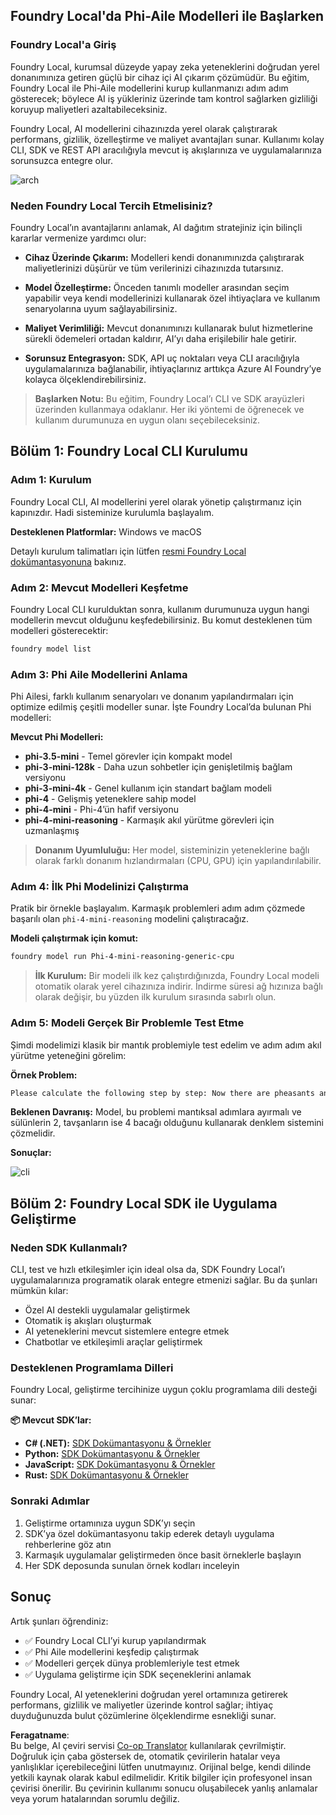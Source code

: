 <!--
CO_OP_TRANSLATOR_METADATA:
{
  "original_hash": "52973a5680a65a810aa80b7036afd31f",
  "translation_date": "2025-07-09T19:53:17+00:00",
  "source_file": "md/01.Introduction/02/07.FoundryLocal.md",
  "language_code": "tr"
}
-->
## Foundry Local'da Phi-Aile Modelleri ile Başlarken

### Foundry Local'a Giriş

Foundry Local, kurumsal düzeyde yapay zeka yeteneklerini doğrudan yerel donanımınıza getiren güçlü bir cihaz içi AI çıkarım çözümüdür. Bu eğitim, Foundry Local ile Phi-Aile modellerini kurup kullanmanızı adım adım gösterecek; böylece AI iş yükleriniz üzerinde tam kontrol sağlarken gizliliği koruyup maliyetleri azaltabileceksiniz.

Foundry Local, AI modellerini cihazınızda yerel olarak çalıştırarak performans, gizlilik, özelleştirme ve maliyet avantajları sunar. Kullanımı kolay CLI, SDK ve REST API aracılığıyla mevcut iş akışlarınıza ve uygulamalarınıza sorunsuzca entegre olur.


![arch](../../../../../imgs/01/02/07/foundry-local-arch.png)

### Neden Foundry Local Tercih Etmelisiniz?

Foundry Local’ın avantajlarını anlamak, AI dağıtım stratejiniz için bilinçli kararlar vermenize yardımcı olur:

- **Cihaz Üzerinde Çıkarım:** Modelleri kendi donanımınızda çalıştırarak maliyetlerinizi düşürür ve tüm verilerinizi cihazınızda tutarsınız.

- **Model Özelleştirme:** Önceden tanımlı modeller arasından seçim yapabilir veya kendi modellerinizi kullanarak özel ihtiyaçlara ve kullanım senaryolarına uyum sağlayabilirsiniz.

- **Maliyet Verimliliği:** Mevcut donanımınızı kullanarak bulut hizmetlerine sürekli ödemeleri ortadan kaldırır, AI’yı daha erişilebilir hale getirir.

- **Sorunsuz Entegrasyon:** SDK, API uç noktaları veya CLI aracılığıyla uygulamalarınıza bağlanabilir, ihtiyaçlarınız arttıkça Azure AI Foundry’ye kolayca ölçeklendirebilirsiniz.

> **Başlarken Notu:** Bu eğitim, Foundry Local’ı CLI ve SDK arayüzleri üzerinden kullanmaya odaklanır. Her iki yöntemi de öğrenecek ve kullanım durumunuza en uygun olanı seçebileceksiniz.

## Bölüm 1: Foundry Local CLI Kurulumu

### Adım 1: Kurulum

Foundry Local CLI, AI modellerini yerel olarak yönetip çalıştırmanız için kapınızdır. Hadi sisteminize kurulumla başlayalım.

**Desteklenen Platformlar:** Windows ve macOS

Detaylı kurulum talimatları için lütfen [resmi Foundry Local dokümantasyonuna](https://github.com/microsoft/Foundry-Local/blob/main/README.md) bakınız.

### Adım 2: Mevcut Modelleri Keşfetme

Foundry Local CLI kurulduktan sonra, kullanım durumunuza uygun hangi modellerin mevcut olduğunu keşfedebilirsiniz. Bu komut desteklenen tüm modelleri gösterecektir:


```bash
foundry model list
```

### Adım 3: Phi Aile Modellerini Anlama

Phi Ailesi, farklı kullanım senaryoları ve donanım yapılandırmaları için optimize edilmiş çeşitli modeller sunar. İşte Foundry Local’da bulunan Phi modelleri:

**Mevcut Phi Modelleri:** 

- **phi-3.5-mini** - Temel görevler için kompakt model
- **phi-3-mini-128k** - Daha uzun sohbetler için genişletilmiş bağlam versiyonu
- **phi-3-mini-4k** - Genel kullanım için standart bağlam modeli
- **phi-4** - Gelişmiş yeteneklere sahip model
- **phi-4-mini** - Phi-4’ün hafif versiyonu
- **phi-4-mini-reasoning** - Karmaşık akıl yürütme görevleri için uzmanlaşmış

> **Donanım Uyumluluğu:** Her model, sisteminizin yeteneklerine bağlı olarak farklı donanım hızlandırmaları (CPU, GPU) için yapılandırılabilir.

### Adım 4: İlk Phi Modelinizi Çalıştırma

Pratik bir örnekle başlayalım. Karmaşık problemleri adım adım çözmede başarılı olan `phi-4-mini-reasoning` modelini çalıştıracağız.


**Modeli çalıştırmak için komut:**

```bash
foundry model run Phi-4-mini-reasoning-generic-cpu
```

> **İlk Kurulum:** Bir modeli ilk kez çalıştırdığınızda, Foundry Local modeli otomatik olarak yerel cihazınıza indirir. İndirme süresi ağ hızınıza bağlı olarak değişir, bu yüzden ilk kurulum sırasında sabırlı olun.

### Adım 5: Modeli Gerçek Bir Problemle Test Etme

Şimdi modelimizi klasik bir mantık problemiyle test edelim ve adım adım akıl yürütme yeteneğini görelim:

**Örnek Problem:**

```txt
Please calculate the following step by step: Now there are pheasants and rabbits in the same cage, there are thirty-five heads on top and ninety-four legs on the bottom, how many pheasants and rabbits are there?
```

**Beklenen Davranış:** Model, bu problemi mantıksal adımlara ayırmalı ve sülünlerin 2, tavşanların ise 4 bacağı olduğunu kullanarak denklem sistemini çözmelidir.

**Sonuçlar:**

![cli](../../../../../imgs/01/02/07/cli.png)

## Bölüm 2: Foundry Local SDK ile Uygulama Geliştirme

### Neden SDK Kullanmalı?

CLI, test ve hızlı etkileşimler için ideal olsa da, SDK Foundry Local’ı uygulamalarınıza programatik olarak entegre etmenizi sağlar. Bu da şunları mümkün kılar:

- Özel AI destekli uygulamalar geliştirmek
- Otomatik iş akışları oluşturmak
- AI yeteneklerini mevcut sistemlere entegre etmek
- Chatbotlar ve etkileşimli araçlar geliştirmek

### Desteklenen Programlama Dilleri

Foundry Local, geliştirme tercihinize uygun çoklu programlama dili desteği sunar:

**📦 Mevcut SDK’lar:**

- **C# (.NET):** [SDK Dokümantasyonu & Örnekler](https://github.com/microsoft/Foundry-Local/tree/main/sdk/cs)
- **Python:** [SDK Dokümantasyonu & Örnekler](https://github.com/microsoft/Foundry-Local/tree/main/sdk/python)
- **JavaScript:** [SDK Dokümantasyonu & Örnekler](https://github.com/microsoft/Foundry-Local/tree/main/sdk/js)
- **Rust:** [SDK Dokümantasyonu & Örnekler](https://github.com/microsoft/Foundry-Local/tree/main/sdk/rust)

### Sonraki Adımlar

1. Geliştirme ortamınıza uygun SDK’yı seçin  
2. SDK’ya özel dokümantasyonu takip ederek detaylı uygulama rehberlerine göz atın  
3. Karmaşık uygulamalar geliştirmeden önce basit örneklerle başlayın  
4. Her SDK deposunda sunulan örnek kodları inceleyin

## Sonuç

Artık şunları öğrendiniz:  
- ✅ Foundry Local CLI’yi kurup yapılandırmak  
- ✅ Phi Aile modellerini keşfedip çalıştırmak  
- ✅ Modelleri gerçek dünya problemleriyle test etmek  
- ✅ Uygulama geliştirme için SDK seçeneklerini anlamak

Foundry Local, AI yeteneklerini doğrudan yerel ortamınıza getirerek performans, gizlilik ve maliyetler üzerinde kontrol sağlar; ihtiyaç duyduğunuzda bulut çözümlerine ölçeklendirme esnekliği sunar.

**Feragatname**:  
Bu belge, AI çeviri servisi [Co-op Translator](https://github.com/Azure/co-op-translator) kullanılarak çevrilmiştir. Doğruluk için çaba göstersek de, otomatik çevirilerin hatalar veya yanlışlıklar içerebileceğini lütfen unutmayınız. Orijinal belge, kendi dilinde yetkili kaynak olarak kabul edilmelidir. Kritik bilgiler için profesyonel insan çevirisi önerilir. Bu çevirinin kullanımı sonucu oluşabilecek yanlış anlamalar veya yorum hatalarından sorumlu değiliz.